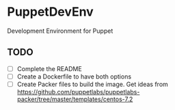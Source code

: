 # PuppetDevEnv
Development Environment for Puppet

## TODO
- [ ] Complete the README
- [ ] Create a Dockerfile to have both options
- [ ] Create Packer files to build the image. Get ideas from https://github.com/puppetlabs/puppetlabs-packer/tree/master/templates/centos-7.2
